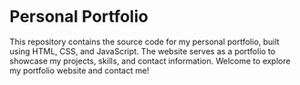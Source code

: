 # Personal Portfolio

This repository contains the source code for my personal portfolio, built using HTML, CSS, and JavaScript. The website serves as a portfolio to showcase my projects, skills, and contact information.
Welcome to explore my portfolio website and contact me!
